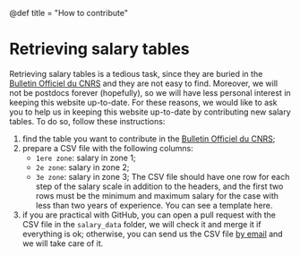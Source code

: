 @def title = "How to contribute"

# Retrieving salary tables
Retrieving salary tables is a tedious task, since they are buried in the [Bulletin Officiel du CNRS](https://www.cnrs.fr/fr/bulletin-officiel) and they are not easy to find.
Moreover, we will not be postdocs forever (hopefully), so we will have less personal interest in keeping this website up-to-date.
For these reasons, we would like to ask you to help us in keeping this website up-to-date by contributing new salary tables.
To do so, follow these instructions:
1. find the table you want to contribute in the [Bulletin Officiel du CNRS](https://www.cnrs.fr/fr/bulletin-officiel);
2. prepare a CSV file with the following columns:
    - `1ere zone`: salary in zone 1;
    - `2e zone`: salary in zone 2;
    - `3e zone`: salary in zone 3;
    The CSV file should have one row for each step of the salary scale in addition to the headers, and the first two rows must be the minimum and maximum salary for the case with less than two years of experience. You can see a template here.
3. if you are practical with GitHub, you can open a pull request with the CSV file in the `salary_data` folder, we will check it and merge it if everything is ok; otherwise, you can send us the CSV file [by email](./contacts) and we will take care of it.